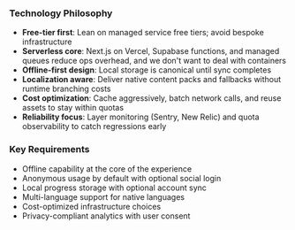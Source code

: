 ### Technology Philosophy
- **Free-tier first**: Lean on managed service free tiers; avoid bespoke infrastructure
- **Serverless core**: Next.js on Vercel, Supabase functions, and managed queues reduce ops overhead, and we don't want to deal with containers
- **Offline-first design**: Local storage is canonical until sync completes
- **Localization aware**: Deliver native content packs and fallbacks without runtime branching costs
- **Cost optimization**: Cache aggressively, batch network calls, and reuse assets to stay within quotas
- **Reliability focus**: Layer monitoring (Sentry, New Relic) and quota observability to catch regressions early

### Key Requirements
- Offline capability at the core of the experience
- Anonymous usage by default with optional social login
- Local progress storage with optional account sync
- Multi-language support for native languages
- Cost-optimized infrastructure choices
- Privacy-compliant analytics with user consent
